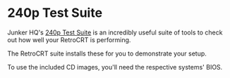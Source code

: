 # 240p Test Suite

Junker HQ's [240p Test Suite](http://junkerhq.net/240p/) is an incredibly useful suite of tools to check out how well your RetroCRT is performing.

The RetroCRT suite installs these for you to demonstrate your setup.

To use the included CD images, you'll need the respective systems' BIOS.
